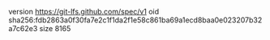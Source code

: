 version https://git-lfs.github.com/spec/v1
oid sha256:fdb2863a0f30fa7e2c1f1da2f1e58c861ba69a1ecd8baa0e023207b32a7c62e3
size 8165
